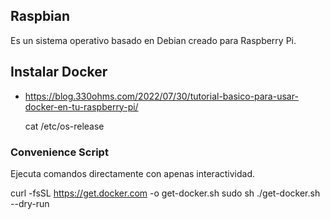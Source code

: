 ## Raspbian
Es un sistema operativo basado en Debian creado para Raspberry Pi.

## Instalar Docker

- https://blog.330ohms.com/2022/07/30/tutorial-basico-para-usar-docker-en-tu-raspberry-pi/

    cat /etc/os-release

### Convenience Script
Ejecuta comandos directamente con apenas interactividad.

curl -fsSL https://get.docker.com -o get-docker.sh
sudo sh ./get-docker.sh --dry-run